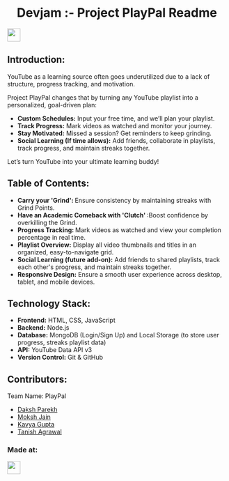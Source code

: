 <h1 align="center">Devjam :- Project PlayPal Readme</h1>
<p align="center">
</p>
<a href="https://weekendofcode.computercodingclub.in/"> <img src="https://i.postimg.cc/njCM24kx/woc.jpg" height=30px> </a>

## Introduction:

<p>YouTube as a learning source often goes underutilized due to a lack of structure, progress tracking, and motivation.</p>
<p>Project PlayPal changes that by turning any YouTube playlist into a personalized, goal-driven plan:</p>
<ul>
        <li><strong>Custom Schedules:</strong> Input your free time, and we’ll plan your playlist.</li>
        <li><strong>Track Progress:</strong> Mark videos as watched and monitor your journey.</li>
        <li><strong>Stay Motivated:</strong> Missed a session? Get reminders to keep grinding.</li>
        <li><strong>Social Learning (If time allows):</strong> Add friends, collaborate in playlists, track progress, and maintain streaks   together.</li>
</ul>
<p>Let’s turn YouTube into your ultimate learning buddy!</p>
  
## Table of Contents:

<ul>
        <li><strong>Carry your 'Grind': </strong>Ensure consistency by maintaining streaks with Grind Points.</li>
        <li><strong>Have an Academic Comeback with 'Clutch' </strong>:Boost confidence by overkilling the Grind. </strong>
        <li><strong>Progress Tracking: </strong>Mark videos as watched and view your completion percentage in real time.</li>
        <li><strong>Playlist Overview:</strong> Display all video thumbnails and titles in an organized, easy-to-navigate grid.</li>
        <li><strong>Social Learning (future add-on):</strong> Add friends to shared playlists, track each other's progress, and maintain streaks together.</li>
        <li><strong>Responsive Design:</strong> Ensure a smooth user experience across desktop, tablet, and mobile devices.</li>
  </ul>


## Technology Stack:
  <ul>
        <li><strong>Frontend:</strong> HTML, CSS, JavaScript</li>
        <li><strong>Backend:</strong> Node.js </li>
        <li><strong>Database:</strong> MongoDB (Login/Sign Up) and Local Storage (to store user progress, streaks playlist data)</li>
        <li><strong>API:</strong> YouTube Data API v3</li>
        <li><strong>Version Control:</strong> Git & GitHub</li>
    </ul>
  

## Contributors:

Team Name: PlayPal

* [Daksh Parekh](https://github.com/DakshParekh27)<br />
* [Moksh Jain](https://github.com/Moksh-Jain-2212)<br />
* [Kavya Gupta](https://github.com/kg097877)<br />
* [Tanish Agrawal](https://github.com/tan816)<br />

### Made at:

<a href="https://weekendofcode.computercodingclub.in/"> <img src="https://i.postimg.cc/Z9fC676j/devjam.jpg" height=30px> </a>
